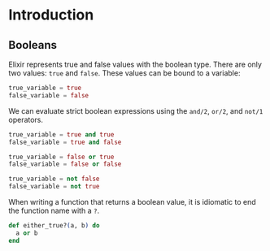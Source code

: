 # Introduction

## Booleans

Elixir represents true and false values with the boolean type. There are only two values: `true` and `false`. These values can be bound to a variable:

```elixir
true_variable = true
false_variable = false
```

We can evaluate strict boolean expressions using the `and/2`, `or/2`, and `not/1` operators.

```elixir
true_variable = true and true
false_variable = true and false

true_variable = false or true
false_variable = false or false

true_variable = not false
false_variable = not true
```

When writing a function that returns a boolean value, it is idiomatic to end the function name with a `?`.

```elixir
def either_true?(a, b) do
  a or b
end
```
